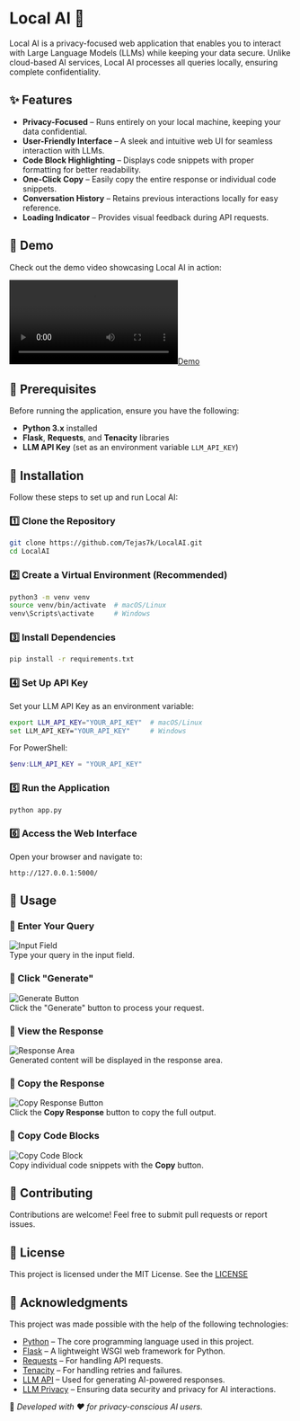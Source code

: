 # Local AI 🤖

Local AI is a privacy-focused web application that enables you to interact with Large Language Models (LLMs) while keeping your data secure. Unlike cloud-based AI services, Local AI processes all queries locally, ensuring complete confidentiality.

## ✨ Features  

- **Privacy-Focused** – Runs entirely on your local machine, keeping your data confidential.  
- **User-Friendly Interface** – A sleek and intuitive web UI for seamless interaction with LLMs.  
- **Code Block Highlighting** – Displays code snippets with proper formatting for better readability.  
- **One-Click Copy** – Easily copy the entire response or individual code snippets.  
- **Conversation History** – Retains previous interactions locally for easy reference.  
- **Loading Indicator** – Provides visual feedback during API requests.  

## 🎥 Demo  

Check out the demo video showcasing Local AI in action:  

[![Demo](sample/DEMO.mp4)](sample/DEMO.mp4) 

## 🔧 Prerequisites  

Before running the application, ensure you have the following:  

- **Python 3.x** installed  
- **Flask**, **Requests**, and **Tenacity** libraries  
- **LLM API Key** (set as an environment variable `LLM_API_KEY`)  

## 🚀 Installation  

Follow these steps to set up and run Local AI:  

### 1️⃣ Clone the Repository  

```bash
git clone https://github.com/Tejas7k/LocalAI.git
cd LocalAI
```

### 2️⃣ Create a Virtual Environment (Recommended)  

```bash
python3 -m venv venv
source venv/bin/activate  # macOS/Linux
venv\Scripts\activate     # Windows
```

### 3️⃣ Install Dependencies  

```bash
pip install -r requirements.txt
```

### 4️⃣ Set Up API Key  

Set your LLM API Key as an environment variable:  

```bash
export LLM_API_KEY="YOUR_API_KEY"  # macOS/Linux
set LLM_API_KEY="YOUR_API_KEY"     # Windows
```

For PowerShell:  
```powershell
$env:LLM_API_KEY = "YOUR_API_KEY"
```

### 5️⃣ Run the Application  

```bash
python app.py
```

### 6️⃣ Access the Web Interface  

Open your browser and navigate to:  

```
http://127.0.0.1:5000/
```

## 🎯 Usage  

### 🔹 Enter Your Query  
![Input Field](sample/Query.png)  
Type your query in the input field.  

### 🔹 Click "Generate"  
![Generate Button](sample/Generate.png)  
Click the "Generate" button to process your request.  

### 🔹 View the Response  
![Response Area](sample/Response_View.png)  
Generated content will be displayed in the response area.  

### 🔹 Copy the Response  
![Copy Response Button](sample/Copy_whole.png)  
Click the **Copy Response** button to copy the full output.  

### 🔹 Copy Code Blocks  
![Copy Code Block](sample/copy_code_block.png)  
Copy individual code snippets with the **Copy** button.  

## 🤝 Contributing  

Contributions are welcome! Feel free to submit pull requests or report issues.  

## 📜 License  

This project is licensed under the MIT License. See the [LICENSE](License)

## 🙌 Acknowledgments  

This project was made possible with the help of the following technologies:  

- [Python](https://www.python.org/) – The core programming language used in this project.  
- [Flask](https://flask.palletsprojects.com/) – A lightweight WSGI web framework for Python.  
- [Requests](https://docs.python-requests.org/en/latest/) – For handling API requests.  
- [Tenacity](https://tenacity.readthedocs.io/en/latest/) – For handling retries and failures.  
- [LLM API](https://platform.openai.com/docs/) – Used for generating AI-powered responses.  
- [LLM Privacy](https://www.llmprivacy.com/) – Ensuring data security and privacy for AI interactions.  


🚀 _Developed with ❤️ for privacy-conscious AI users._
